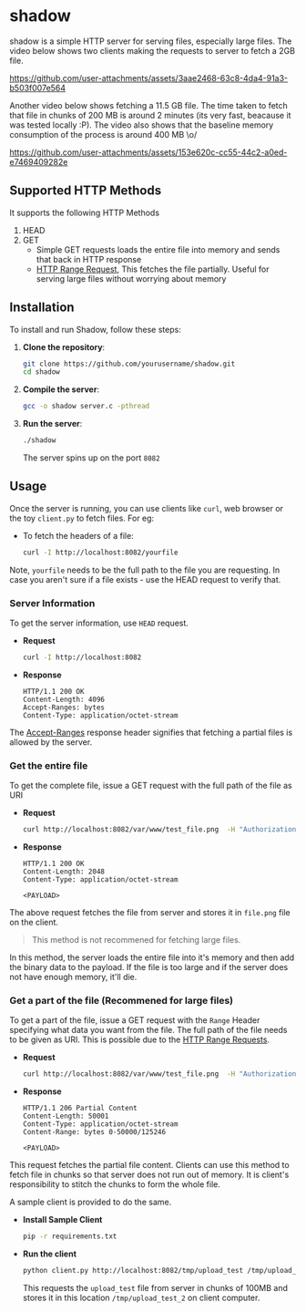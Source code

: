 # shadow

shadow is a simple HTTP server for serving files, especially large files. The
video below shows two clients making the requests to server to fetch a 2GB file.


https://github.com/user-attachments/assets/3aae2468-63c8-4da4-91a3-b503f007e564

Another video below shows fetching a 11.5 GB file. The time taken to fetch that file
in chunks of 200 MB is around 2 minutes (its very fast, beacause it was tested locally :P).
The video also shows that the baseline memory consumption of the process is around 400 MB \o/



https://github.com/user-attachments/assets/153e620c-cc55-44c2-a0ed-e7469409282e





## Supported HTTP Methods

It supports the following HTTP Methods
1. HEAD
2. GET
    * Simple GET requests loads the entire file into memory and sends that back
      in HTTP response
    * [HTTP Range
      Request](https://developer.mozilla.org/en-US/docs/Web/HTTP/Range_requests),
      This fetches the file partially. Useful for serving large files without
      worrying about memory 

## Installation

To install and run Shadow, follow these steps:

1. **Clone the repository**:
    ```sh
    git clone https://github.com/yourusername/shadow.git
    cd shadow
    ```

2. **Compile the server**:
    ```sh
    gcc -o shadow server.c -pthread
    ```

3. **Run the server**:
    ```sh
    ./shadow
    ```

    The server spins up on the port `8082`

## Usage

Once the server is running, you can use clients like `curl`, web browser or the toy `client.py` to fetch files. For eg:

- To fetch the headers of a file:
    ```sh
    curl -I http://localhost:8082/yourfile
    ```

Note, `yourfile` needs to be the full path to the file you are requesting. In
case you aren't sure if a file exists - use the HEAD request to verify that.

### Server Information

To get the server information, use `HEAD` request. 

- **Request**
    ```sh
    curl -I http://localhost:8082
    ```
- **Response**
    ```HTTP
    HTTP/1.1 200 OK
    Content-Length: 4096
    Accept-Ranges: bytes
    Content-Type: application/octet-stream
    ```

The
[Accept-Ranges](https://developer.mozilla.org/en-US/docs/Web/HTTP/Range_requests)
response header signifies that fetching a partial files is allowed by the
server.

### Get the entire file

To get the complete file, issue a GET request with the full path of the file as URI

- **Request**
    ```sh
    curl http://localhost:8082/var/www/test_file.png  -H "Authorization: secret" >> file.png
    ```
- **Response**
    ```HTTP
    HTTP/1.1 200 OK
    Content-Length: 2048
    Content-Type: application/octet-stream

    <PAYLOAD>
    ```

The above request fetches the file from server and stores it in `file.png` file on the client.

> This method is not recommened for fetching large files. 

In this method, the server loads the entire file into it's memory and then add
the binary data to the payload. If the file is too large and if the server does
not have enough memory, it'll die.

### Get a part of the file (Recommened for large files)

To get a part of the file, issue a GET request with the `Range` Header specifying what data you want from the file. The full path of the file needs to be given as URI. This is possible due to the [HTTP Range Requests](https://developer.mozilla.org/en-US/docs/Web/HTTP/Range_requests).

- **Request**
    ```sh
    curl http://localhost:8082/var/www/test_file.png  -H "Authorization: secret" -H "Range: bytes=0-50000" >> file.png
    ```
- **Response**
    ```HTTP
    HTTP/1.1 206 Partial Content
    Content-Length: 50001
    Content-Type: application/octet-stream
    Content-Range: bytes 0-50000/125246

    <PAYLOAD>
    ```

This request fetches the partial file content. Clients can use this method to
fetch file in chunks so that server does not run out of memory. It is client's
responsibility to stitch the chunks to form the whole file.

A sample client is provided to do the same.

- **Install Sample Client**
    ```sh
    pip -r requirements.txt
    ```
- **Run the client**
    ```sh
    python client.py http://localhost:8082/tmp/upload_test /tmp/upload_test /tmp/upload_test_2 102400
    ```
    This requests the `upload_test` file from server in chunks of 100MB and
    stores it in this location `/tmp/upload_test_2` on client computer.
